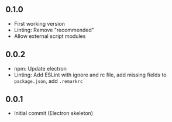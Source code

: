 ## 0.1.0

- First working version
- Linting: Remove "recommended"
- Allow external script modules

## 0.0.2

- npm: Update electron
- Linting: Add ESLint with ignore and rc file, add missing fields
  to `package.json`, add `.remarkrc`

## 0.0.1

- Initial commit (Electron skeleton)
